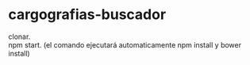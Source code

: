 # cargografias-buscador

clonar.<br />
npm start. (el comando ejecutará automaticamente npm install y bower install)
